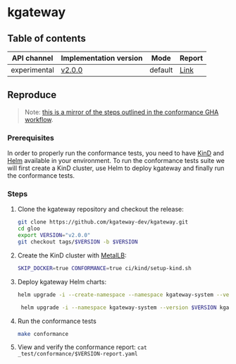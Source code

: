 # kgateway

## Table of contents

| API channel  | Implementation version                                                        | Mode    | Report                                                    |
|--------------|-------------------------------------------------------------------------------|---------|-----------------------------------------------------------|
| experimental | [v2.0.0](https://github.com/kgateway-dev/kgateway/releases/tag/v2.0.0) | default | [Link](./v2.0.0-report.yaml) |

## Reproduce

> Note: [this is a mirror of the steps outlined in the conformance GHA workflow](https://github.com/kgateway-dev/kgateway/blob/v2.0.0/.github/actions/kube-gateway-api-conformance-tests/action.yaml).

### Prerequisites

In order to properly run the conformance tests, you need to have [KinD](https://github.com/kubernetes-sigs/kind)
and [Helm](https://github.com/helm/helm) available in your environment.
To run the conformance tests suite we will first create a KinD cluster, use Helm to deploy kgateway and finally
run the conformance tests.

### Steps

1. Clone the kgateway repository and checkout the release:

   ```sh
   git clone https://github.com/kgateway-dev/kgateway.git
   cd gloo
   export VERSION="v2.0.0"
   git checkout tags/$VERSION -b $VERSION
   ```

2. Create the KinD cluster with [MetalLB](https://metallb.io/):

   ```sh
   SKIP_DOCKER=true CONFORMANCE=true ci/kind/setup-kind.sh
   ```

3. Deploy kgateway Helm charts:
   ```sh
   helm upgrade -i --create-namespace --namespace kgateway-system --version $VERSION kgateway-crds oci://cr.kgateway.dev/kgateway-dev/charts/kgateway-crds

    helm upgrade -i --namespace kgateway-system --version $VERSION kgateway oci://cr.kgateway.dev/kgateway-dev/charts/kgateway
   ```

4. Run the conformance tests

   ```sh
   make conformance
   ```

5. View and verify the conformance report: `cat _test/conformance/$VERSION-report.yaml`